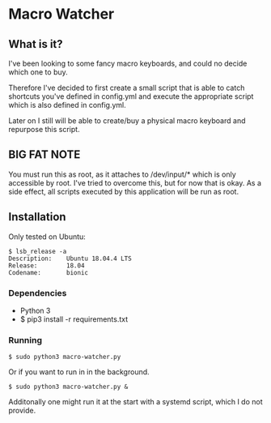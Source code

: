 # Macro Watcher

## What is it?
I've been looking to some fancy macro keyboards, and could no decide which one to buy.

Therefore I've decided to first create a small script that is able to catch shortcuts you've defined in config.yml and execute the appropriate script which is also defined in config.yml.

Later on I still will be able to create/buy a physical macro keyboard and repurpose this script.

## BIG FAT NOTE
You must run this as root, as it attaches to /dev/input/* which is only accessible by root. I've tried to overcome this, but for now that is okay.
As a side effect, all scripts executed by this application will be run as
root.

## Installation

Only tested on Ubuntu: 

    $ lsb_release -a
    Description:    Ubuntu 18.04.4 LTS
    Release:        18.04
    Codename:       bionic

### Dependencies
- Python 3
- $ pip3 install -r requirements.txt

### Running
    $ sudo python3 macro-watcher.py

Or if you want to run in in the background.  

    $ sudo python3 macro-watcher.py &

Additonally one might run it at the start with a systemd script, which I do not provide.

